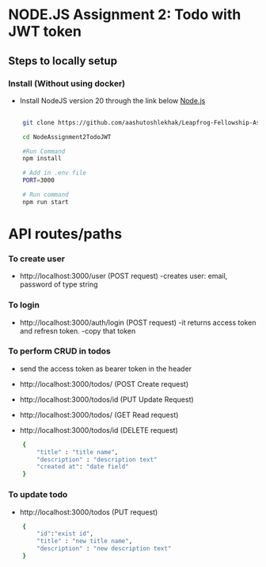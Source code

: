 # NODE.JS Assignment 2: Todo with JWT token



## Steps to locally setup



### Install (Without using docker)
- Install NodeJS version 20 through the link below
[Node.js](https://nodejs.org/en) 

```bash
   
    git clone https://github.com/aashutoshlekhak/Leapfrog-Fellowship-Assignments/tree/main

    cd NodeAssignment2TodoJWT

    #Run Command
    npm install

    # Add in .env file
    PORT=3000

    # Run command
    npm run start

```



# API routes/paths

### To create user 
- http://localhost:3000/user (POST request)
-creates user: email, password of type string 

### To login
- http://localhost:3000/auth/login (POST request)
-it returns access token and refresn token. 
-copy that token 

### To perform CRUD in todos
- send the access token as bearer token in the header

- http://localhost:3000/todos/ (POST Create request) 
- http://localhost:3000/todos/id (PUT Update Request)
- http://localhost:3000/todos/ (GET Read request) 
- http://localhost:3000/todos/id (DELETE request)


```sh
    {
        "title" : "title name",
        "description" : "description text"
        "created at": "date field"
    }
```

### To update todo
- http://localhost:3000/todos (PUT request)
```sh
    {
        "id":"exist id",
        "title" : "new title name",
        "description" : "new description text"
    }
```
